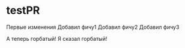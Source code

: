 # testPR

Первые изменения
Добавил фичу1
Добавил фичу2
Добавил фичу3

А теперь горбатый!
Я сказал горбатый!